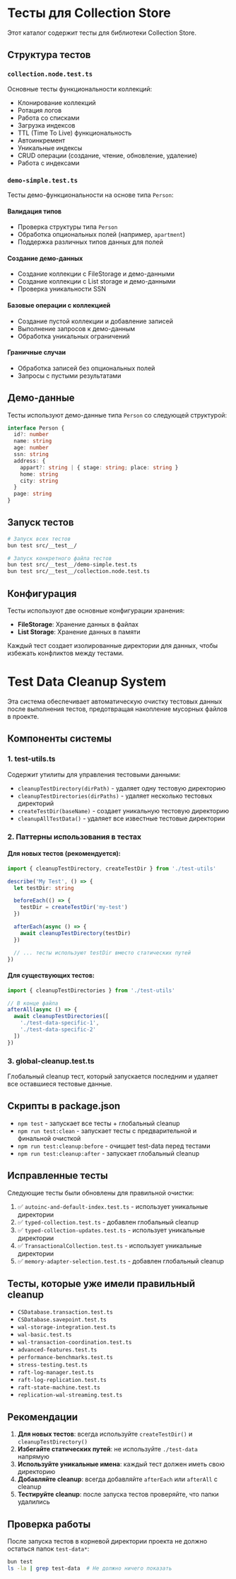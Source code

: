 # Тесты для Collection Store

Этот каталог содержит тесты для библиотеки Collection Store.

## Структура тестов

### `collection.node.test.ts`
Основные тесты функциональности коллекций:
- Клонирование коллекций
- Ротация логов
- Работа со списками
- Загрузка индексов
- TTL (Time To Live) функциональность
- Автоинкремент
- Уникальные индексы
- CRUD операции (создание, чтение, обновление, удаление)
- Работа с индексами

### `demo-simple.test.ts`
Тесты демо-функциональности на основе типа `Person`:

#### Валидация типов
- Проверка структуры типа `Person`
- Обработка опциональных полей (например, `apartment`)
- Поддержка различных типов данных для полей

#### Создание демо-данных
- Создание коллекции с FileStorage и демо-данными
- Создание коллекции с List storage и демо-данными
- Проверка уникальности SSN

#### Базовые операции с коллекцией
- Создание пустой коллекции и добавление записей
- Выполнение запросов к демо-данным
- Обработка уникальных ограничений

#### Граничные случаи
- Обработка записей без опциональных полей
- Запросы с пустыми результатами

## Демо-данные

Тесты используют демо-данные типа `Person` со следующей структурой:

```typescript
interface Person {
  id?: number
  name: string
  age: number
  ssn: string
  address: {
    appart?: string | { stage: string; place: string }
    home: string
    city: string
  }
  page: string
}
```

## Запуск тестов

```bash
# Запуск всех тестов
bun test src/__test__/

# Запуск конкретного файла тестов
bun test src/__test__/demo-simple.test.ts
bun test src/__test__/collection.node.test.ts
```

## Конфигурация

Тесты используют две основные конфигурации хранения:
- **FileStorage**: Хранение данных в файлах
- **List Storage**: Хранение данных в памяти

Каждый тест создает изолированные директории для данных, чтобы избежать конфликтов между тестами.

# Test Data Cleanup System

Эта система обеспечивает автоматическую очистку тестовых данных после выполнения тестов, предотвращая накопление мусорных файлов в проекте.

## Компоненты системы

### 1. test-utils.ts
Содержит утилиты для управления тестовыми данными:

- `cleanupTestDirectory(dirPath)` - удаляет одну тестовую директорию
- `cleanupTestDirectories(dirPaths)` - удаляет несколько тестовых директорий
- `createTestDir(baseName)` - создает уникальную тестовую директорию
- `cleanupAllTestData()` - удаляет все известные тестовые директории

### 2. Паттерны использования в тестах

#### Для новых тестов (рекомендуется):
```typescript
import { cleanupTestDirectory, createTestDir } from './test-utils'

describe('My Test', () => {
  let testDir: string

  beforeEach(() => {
    testDir = createTestDir('my-test')
  })

  afterEach(async () => {
    await cleanupTestDirectory(testDir)
  })

  // ... тесты используют testDir вместо статических путей
})
```

#### Для существующих тестов:
```typescript
import { cleanupTestDirectories } from './test-utils'

// В конце файла
afterAll(async () => {
  await cleanupTestDirectories([
    './test-data-specific-1',
    './test-data-specific-2'
  ])
})
```

### 3. global-cleanup.test.ts
Глобальный cleanup тест, который запускается последним и удаляет все оставшиеся тестовые данные.

## Скрипты в package.json

- `npm test` - запускает все тесты + глобальный cleanup
- `npm run test:clean` - запускает тесты с предварительной и финальной очисткой
- `npm run test:cleanup:before` - очищает test-data перед тестами
- `npm run test:cleanup:after` - запускает глобальный cleanup

## Исправленные тесты

Следующие тесты были обновлены для правильной очистки:

1. ✅ `autoinc-and-default-index.test.ts` - использует уникальные директории
2. ✅ `typed-collection.test.ts` - добавлен глобальный cleanup
3. ✅ `typed-collection-updates.test.ts` - использует уникальные директории
4. ✅ `TransactionalCollection.test.ts` - использует уникальные директории
5. ✅ `memory-adapter-selection.test.ts` - добавлен глобальный cleanup

## Тесты, которые уже имели правильный cleanup

- `CSDatabase.transaction.test.ts`
- `CSDatabase.savepoint.test.ts`
- `wal-storage-integration.test.ts`
- `wal-basic.test.ts`
- `wal-transaction-coordination.test.ts`
- `advanced-features.test.ts`
- `performance-benchmarks.test.ts`
- `stress-testing.test.ts`
- `raft-log-manager.test.ts`
- `raft-log-replication.test.ts`
- `raft-state-machine.test.ts`
- `replication-wal-streaming.test.ts`

## Рекомендации

1. **Для новых тестов**: всегда используйте `createTestDir()` и `cleanupTestDirectory()`
2. **Избегайте статических путей**: не используйте `./test-data` напрямую
3. **Используйте уникальные имена**: каждый тест должен иметь свою директорию
4. **Добавляйте cleanup**: всегда добавляйте `afterEach` или `afterAll` с cleanup
5. **Тестируйте cleanup**: после запуска тестов проверяйте, что папки удалились

## Проверка работы

После запуска тестов в корневой директории проекта не должно остаться папок `test-data*`:

```bash
bun test
ls -la | grep test-data  # Не должно ничего показать
```